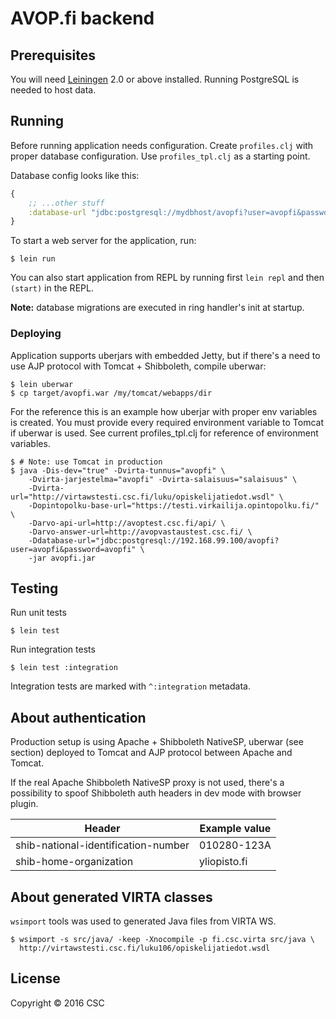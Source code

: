 # AVOP.fi backend

## Prerequisites

You will need [Leiningen][1] 2.0 or above installed.
Running PostgreSQL is needed to host data.

[1]: https://github.com/technomancy/leiningen

## Running

Before running application needs configuration. Create `profiles.clj` with proper database configuration. Use `profiles_tpl.clj` as a starting point.

Database config looks like this:
```clojure
{
    ;; ...other stuff
    :database-url "jdbc:postgresql://mydbhost/avopfi?user=avopfi&password=avopfi"
} 
```

To start a web server for the application, run:

    $ lein run

You can also start application from REPL by running first `lein repl` and then `(start)` in the REPL.

**Note:** database migrations are executed in ring handler's init at startup.

### Deploying

Application supports uberjars with embedded Jetty, but if there's a need to use AJP protocol with Tomcat + Shibboleth, compile uberwar: 
    
    $ lein uberwar  
    $ cp target/avopfi.war /my/tomcat/webapps/dir

For the reference this is an example how uberjar with proper env variables is created. You must provide every required environment variable to Tomcat if uberwar is used. See current profiles_tpl.clj for reference of environment variables.

```shell
$ # Note: use Tomcat in production
$ java -Dis-dev="true" -Dvirta-tunnus="avopfi" \
    -Dvirta-jarjestelma="avopfi" -Dvirta-salaisuus="salaisuus" \
    -Dvirta-url="http://virtawstesti.csc.fi/luku/opiskelijatiedot.wsdl" \
    -Dopintopolku-base-url="https://testi.virkailija.opintopolku.fi/" \
    -Darvo-api-url=http://avoptest.csc.fi/api/ \
    -Darvo-answer-url=http://avopvastaustest.csc.fi/ \
    -Ddatabase-url="jdbc:postgresql://192.168.99.100/avopfi?user=avopfi&password=avopfi" \
    -jar avopfi.jar
```

## Testing

Run unit tests

    $ lein test
    
Run integration tests
    
    $ lein test :integration
     
Integration tests are marked with `^:integration` metadata.

## About authentication

Production setup is using Apache + Shibboleth NativeSP, uberwar (see section) deployed 
to Tomcat and AJP protocol between Apache and Tomcat. 

If the real Apache Shibboleth NativeSP proxy is not used, there's a 
possibility to spoof Shibboleth auth headers in dev mode with browser 
plugin.

| Header | Example value |
| ---- | ---- |
| shib-national-identification-number | 010280-123A |
| shib-home-organization | yliopisto.fi |  

## About generated VIRTA classes

`wsimport` tools was used to generated Java files from VIRTA WS.

    $ wsimport -s src/java/ -keep -Xnocompile -p fi.csc.virta src/java \
      http://virtawstesti.csc.fi/luku106/opiskelijatiedot.wsdl

## License

Copyright © 2016 CSC
